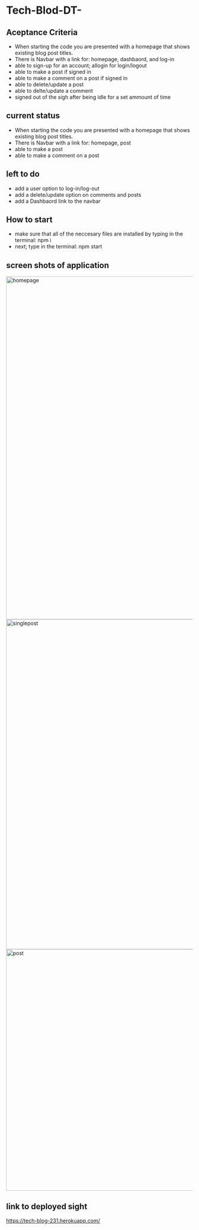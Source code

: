 # Tech-Blod-DT-

## Aceptance Criteria 

* When starting the code you are presented with a homepage that shows existing blog post titles. 
* There is Navbar with a link for: homepage, dashbaord, and log-in
* able to sign-up for an account; allogin for login/logout
* able to make a post if signed in
* able to make a comment on a post if signed in
* able to delete/update a post
* able to delte/update a comment
* signed out of the sigh after being idle for a set ammount of time

## current status 

* When starting the code you are presented with a homepage that shows existing blog post titles. 
* There is Navbar with a link for: homepage, post
* able to make a post 
* able to make a comment on a post 

## left to do

* add a user option to log-in/log-out
* add a delete/update option on comments and posts
* add a Dashbaord link to the navbar

## How to start

* make sure that all of the neccesary files are installed by typing in the terminal: npm i
* next; type in the terminal: npm start 

## screen shots of application

<img width="923" alt="homepage" src="https://user-images.githubusercontent.com/114959233/215909171-c9f49f7b-3b4c-45e3-ab57-d69de1003f2d.PNG">
<img width="888" alt="singlepost" src="https://user-images.githubusercontent.com/114959233/215909179-e63ef8c1-1284-40c4-9ad5-226246382602.PNG">
<img width="650" alt="post" src="https://user-images.githubusercontent.com/114959233/215909198-e1f73f1f-4344-46cd-bf4c-e4156de2b699.PNG">


## link to deployed sight 

https://tech-blog-231.herokuapp.com/
